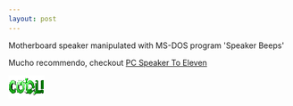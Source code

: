 ```yaml
---
layout: post
---
```


Motherboard speaker manipulated with MS-DOS program 'Speaker Beeps'

Mucho recommendo, checkout <a href="https://habr.com/en/post/439192/">PC Speaker To Eleven</a>

<img src="/assets/img/cool.gif" class="blogimg" />
